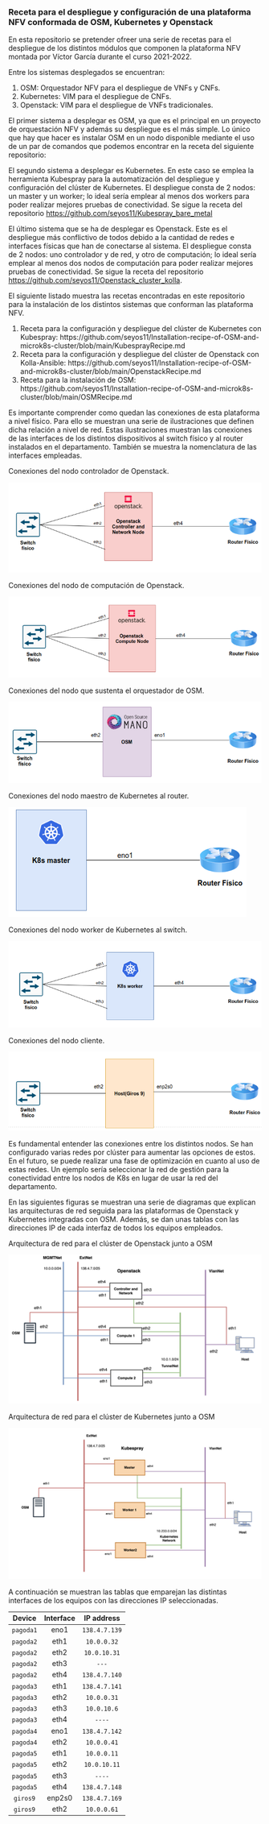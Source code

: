 ### Receta para el despliegue y configuración de una plataforma NFV conformada de OSM, Kubernetes y Openstack
En esta repositorio se pretender ofreer una serie de recetas para el despliegue de los distintos módulos que componen la plataforma NFV montada por Víctor García durante el curso 2021-2022.


Entre los sistemas desplegados se encuentran:
<ol>
  <li> OSM: Orquestador NFV para el despliegue de VNFs y CNFs.</li>
  <li> Kubernetes: VIM para el despliegue de CNFs. </li>
  <li> Openstack: VIM para el despliegue de VNFs tradicionales.</li>
</ol>

El primer sistema a desplegar es OSM, ya que es el principal en un proyecto de orquestación NFV y además su despliegue es el más simple. Lo único que hay que hacer es instalar OSM en un nodo disponible mediante el uso de un par de comandos que podemos encontrar en la receta del siguiente repositorio: 

El segundo sistema a desplegar es Kubernetes. En este caso se emplea la herramienta Kubespray para la automatización del despliegue y configuración del clúster de Kubernetes. El despliegue consta de 2 nodos: un master y un worker; lo ideal sería emplear al menos dos workers para poder realizar mejores pruebas de conectividad. Se sigue la receta del repositorio https://github.com/seyos11/Kubespray_bare_metal

El último sistema que se ha de desplegar es Openstack. Este es el despliegue más conflictivo de todos debido a la cantidad de redes e interfaces físicas que han de conectarse al sistema. El despliegue consta de 2 nodos: uno controlador y de red, y otro de computación; lo ideal sería emplear al menos dos nodos de computación para poder realizar mejores pruebas de conectividad. Se sigue la receta del repositorio https://github.com/seyos11/Openstack_cluster_kolla.

El siguiente listado muestra las recetas encontradas en este repositorio para la instalación de los distintos sistemas que conforman las plataforma NFV.

<ol>
  <li> Receta para la configuración y despliegue del clúster de Kubernetes con Kubespray: https://github.com/seyos11/Installation-recipe-of-OSM-and-microk8s-cluster/blob/main/KubesprayRecipe.md </li>
  <li> Receta para la configuración y despliegue del clúster de Openstack con Kolla-Ansible: https://github.com/seyos11/Installation-recipe-of-OSM-and-microk8s-cluster/blob/main/OpenstackRecipe.md </li>
  <li> Receta para la instalación de OSM: https://github.com/seyos11/Installation-recipe-of-OSM-and-microk8s-cluster/blob/main/OSMRecipe.md</li>
</ol>

Es importante comprender como quedan las conexiones de esta plataforma a nivel físico. Para ello se muestran una serie de ilustraciones que definen dicha relación a nivel de red. Estas ilustraciones muestran las conexiones de las interfaces de los distintos dispositivos al switch físico y al router instalados en el departamento. También se muestra la nomenclatura de las interfaces empleadas.

Conexiones del nodo controlador de Openstack.

![Alt text](./images/OpenstackControllerSwitch.png?raw=true "Openstack Controller switch")

Conexiones del nodo de computación de Openstack.

![Alt text](./images/OpenstackComputeSwitch.png?raw=true "Openstack Compute switch")

Conexiones del nodo que sustenta el orquestador de OSM.

![Alt text](./images/OsmSwitch.png?raw=true "Osm connection to switch")

Conexiones del nodo maestro de Kubernetes al router.

![Alt text](./images/K8sMRouter.png?raw=true "Kubernetes Master connection to router")

Conexiones del nodo worker de Kubernetes al switch.

![Alt text](./images/K8sW1Switch.png?raw=true "Kubernetes Worker connection to switch")

Conexiones del nodo cliente.

![Alt text](./images/clienteSwitch.png?raw=true "Connection from host to switch")

Es fundamental entender las conexiones entre los distintos nodos. Se han configurado varias redes por clúster para aumentar las opciones de estos. En el futuro, se puede realizar una fase de optimización en cuanto al uso de estas redes. Un ejemplo sería seleccionar la red de gestión para la conectividad entre los nodos de K8s en lugar de usar la red del departamento. 

En las siguientes figuras se muestran una serie de diagramas que explican las arquitecturas de red seguida para las plataformas de Openstack y Kubernetes integradas con OSM. Además, se dan unas tablas con las direcciones IP de cada interfaz de todos los equipos empleados. 


Arquitectura de red para el clúster de Openstack junto a OSM

![Alt text](./images/Openstack.png?raw=true "Connection from host to switch")

Arquitectura de red para el clúster de Kubernetes junto a OSM

![Alt text](./images/Kubespray.png?raw=true "Connection from host to switch")



A continuación se muestran las tablas que emparejan las distintas interfaces de los equipos con las direcciones IP seleccionadas.

| Device     | Interface      | IP address  |
| :---: |   :---:       | :---: |
| `pagoda1`        | eno1         | `138.4.7.139`   |
| `pagoda2`         | eth1         | `10.0.0.32`   |
| `pagoda2`         | eth2         | `10.0.10.31`   |
| `pagoda2`         | eth3         | `---`   |
| `pagoda2`         | eth4         | `138.4.7.140`   |
| `pagoda3`         | eth1         | `138.4.7.141`   |
| `pagoda3`         | eth2         | `10.0.0.31`   |
| `pagoda3`         | eth3         | `10.0.10.6`   |
| `pagoda3`         | eth4         | `----`   |
| `pagoda4`         | eno1         | `138.4.7.142`   |
| `pagoda4`         | eth2         | `10.0.0.41`   |
| `pagoda5`         | eth1         | `10.0.0.11`   |
| `pagoda5`         | eth2         | `10.0.10.11`   |
| `pagoda5`         | eth3         | `----`   |
| `pagoda5`         | eth4         | `138.4.7.148`   |
| `giros9`         | enp2s0         | `138.4.7.169`   |
| `giros9`         | eth2         | `10.0.0.61`   |




